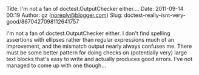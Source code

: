 Title: I&#39;m not a fan of doctest.OutputChecker either....
Date: 2011-09-14 00:19
Author: gz (noreply@blogger.com)
Slug: doctest-really-isnt-very-good/8670427098112641757

I'm not a fan of doctest.OutputChecker either. I don't find spelling
assertions with ellipses rather than regular expressions much of an
improvement, and the mismatch output nearly always confuses me. There
must be some better pattern for doing checks on (potentially very) large
text blocks that's easy to write and actually produces good errors. I've
not managed to come up with one though...

